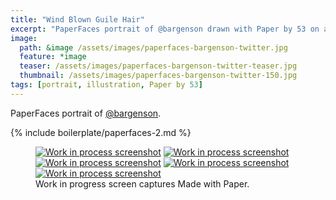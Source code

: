 ```yaml
---
title: "Wind Blown Guile Hair"
excerpt: "PaperFaces portrait of @bargenson drawn with Paper by 53 on an iPad."
image: 
  path: &image /assets/images/paperfaces-bargenson-twitter.jpg 
  feature: *image
  teaser: /assets/images/paperfaces-bargenson-twitter-teaser.jpg
  thumbnail: /assets/images/paperfaces-bargenson-twitter-150.jpg
tags: [portrait, illustration, Paper by 53]
---
```


PaperFaces portrait of [@bargenson](http://twitter.com/bargenson).

{% include boilerplate/paperfaces-2.md %}

<figure class="third">
  <a href="/assets/images/paperfaces-bargenson-process-1-lg.jpg"><img src="/assets/images/paperfaces-bargenson-process-1-600.jpg" alt="Work in process screenshot"></a>
  <a href="/assets/images/paperfaces-bargenson-process-2-lg.jpg"><img src="/assets/images/paperfaces-bargenson-process-2-600.jpg" alt="Work in process screenshot"></a>
  <a href="/assets/images/paperfaces-bargenson-process-3-lg.jpg"><img src="/assets/images/paperfaces-bargenson-process-3-600.jpg" alt="Work in process screenshot"></a>
  <a href="/assets/images/paperfaces-bargenson-process-4-lg.jpg"><img src="/assets/images/paperfaces-bargenson-process-4-600.jpg" alt="Work in process screenshot"></a>
  <a href="/assets/images/paperfaces-bargenson-process-4-lg.jpg"><img src="/assets/images/paperfaces-bargenson-process-4-600.jpg" alt="Work in process screenshot"></a>
  <figcaption>Work in progress screen captures Made with Paper.</figcaption>
</figure>
